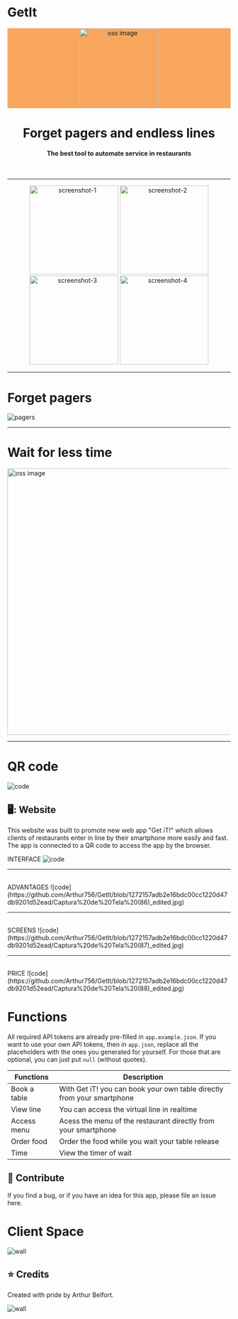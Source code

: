 # GetIt


<p align="center" style="background-color: #F8A65D;">
    <img alt="oss image" src="https://github.com/Arthur756/GetIt/blob/5cc11bcb49173b91913cf1102cd106bc15dc4dbe/LOGO-GETiT-PNG.png" width="180px">
    <h1 align="center">Forget pagers and endless lines</h1>
</p>
<h4 align="center">The best tool to automate service in restaurants </h4>

<br />

---

<p align="center">
  <img src="https://github.com/Arthur756/GetIt/blob/5cc11bcb49173b91913cf1102cd106bc15dc4dbe/iPhone%20X-XS-11%20Pro%20%E2%80%93%207.jpg" alt="screenshot-1" width="200">
  <img src="https://github.com/Arthur756/GetIt/blob/5cc11bcb49173b91913cf1102cd106bc15dc4dbe/IPHONE-LIST-GETiT.png" alt="screenshot-2" width="200">
  <img src="https://github.com/Arthur756/GetIt/blob/5cc11bcb49173b91913cf1102cd106bc15dc4dbe/GETiT-MESAPRONTA.png" alt="screenshot-3" width="200">
  <img src="https://github.com/Arthur756/GetIt/blob/3b583f161c06d741dbfb0adc6509c17a524f4742/GETiT-LOGINSCREEN-PNG.png" alt="screenshot-4" width="200">
</p>

---

# Forget pagers

![pagers](https://github.com/Arthur756/GetIt/blob/5cc11bcb49173b91913cf1102cd106bc15dc4dbe/NO%20PAGER-SYMBOL.png)


---

# Wait for less time

<img alt="oss image" src="https://github.com/Arthur756/GetIt/blob/3b583f161c06d741dbfb0adc6509c17a524f4742/5233.jpg" width="600px">


---

# QR code

![code](https://github.com/Arthur756/GetIt/blob/5cc11bcb49173b91913cf1102cd106bc15dc4dbe/GETiT-QRCODE-BOARD.png)


## 🖥️: Website

This website was built to promote new web app "Get iT!" which allows clients of restaurants enter in line by their smartphone more easily and fast. The app is connected to a QR code to access the app by the browser.

INTERFACE
![code](https://github.com/Arthur756/GetIt/blob/1272157adb2e16bdc00cc1220d47db9201d52ead/Captura%20de%20Tela%20(84)_edited.jpg)

---
<br/>
ADVANTAGES
![code](https://github.com/Arthur756/GetIt/blob/1272157adb2e16bdc00cc1220d47db9201d52ead/Captura%20de%20Tela%20(86)_edited.jpg)

---
<br/>
SCREENS
![code](https://github.com/Arthur756/GetIt/blob/1272157adb2e16bdc00cc1220d47db9201d52ead/Captura%20de%20Tela%20(87)_edited.jpg)

---
<br/>
PRICE
![code](https://github.com/Arthur756/GetIt/blob/1272157adb2e16bdc00cc1220d47db9201d52ead/Captura%20de%20Tela%20(88)_edited.jpg)


# Functions

All required API tokens are already pre-filled in `app.example.json`. If you want to use your own API tokens, then in `app.json`, replace all the placeholders with the ones you generated for yourself. For those that are optional, you can just put `null` (without quotes).

| Functions                | Description                                                    | 
| ------------------------ | -------------------------------------------------------------- |
| Book a table             | With Get iT! you can book your own table directly from your smartphone     |
| View line | You can access the virtual line in realtime                                        |
| Access menu     | Acess the menu of the restaurant directly from your smartphone |
| Order food | Order the food while you wait your table release  |
| Time     | View the timer of wait                                             |

## :raising_hand: Contribute

If you find a bug, or if you have an idea for this app, please file an issue here.


# Client Space

![wall](https://github.com/Arthur756/GetIt/blob/5cc11bcb49173b91913cf1102cd106bc15dc4dbe/Prancheta%201%20%E2%80%93%2012.jpg)

## :star: Credits

Created with pride by Arthur Belfort.

![wall](https://github.com/Arthur756/GetIt/blob/5cc11bcb49173b91913cf1102cd106bc15dc4dbe/WALLPAPER%20GET%20IT!.jpg)
